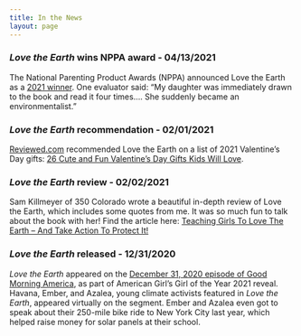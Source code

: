 ```yaml
---
title: In the News
layout: page
---
```


### _Love the Earth_ wins NPPA award - 04/13/2021

The National Parenting Product Awards (NPPA) announced Love the Earth as a [2021 winner](https://www.nappaawards.com/product/love-the-earth-understanding-climate-change-speaking-up-for-solutions-and-living-an-earth-friendly-life/). One evaluator said: “My daughter was immediately drawn to the book and read it four times…. She suddenly became an environmentalist.” 

### _Love the Earth_ recommendation - 02/01/2021

[Reviewed.com](http://reviewed.com/) recommended Love the Earth on a list of 2021 Valentine’s Day gifts: [26 Cute and Fun Valentine’s Day Gifts Kids Will Love](https://www.reviewed.com/parenting/features/26-best-valentines-day-gifts-kids-cute-gift-ideas-theyll-love). 

### _Love the Earth_ review - 02/02/2021
Sam Killmeyer of 350 Colorado wrote a beautiful in-depth review of Love the Earth, which includes some quotes from me. It was so much fun to talk about the book with her! Find the article here: [Teaching Girls To Love The Earth – And Take Action To Protect It!](https://350colorado.org/teaching-girls-to-love-the-earth-and-take-action-to-protect-it/)


### _Love the Earth_ released - 12/31/2020
_Love the Earth_ appeared on the [December 31, 2020 episode of Good Morning America](https://www.goodmorningamerica.com/living/video/gma-reveals-american-girls-2021-girl-year-74985384?fbclid=IwAR3B1Q4MHCyM7FJtvFQkO5I4MTWwpj0l7A5sWH1X8DhRF0E7nREnY9I7Hyo), as part of American Girl’s Girl of the Year 2021 reveal. Havana, Ember, and Azalea, young climate activists featured in _Love the Earth_, appeared virtually on the segment. Ember and Azalea even got to speak about their 250-mile bike ride to New York City last year, which helped raise money for solar panels at their school. 